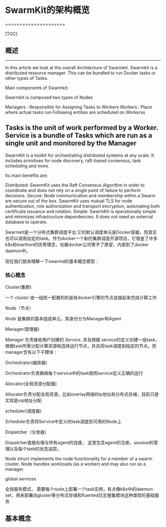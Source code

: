 # SwarmKit的架构概览
=====================

[TOC]

## 概述
-------------
In this article we look at the overall Architecture of Swarmkit. Swarmkit is a distributed resource manager. This can be bundled to run Docker tasks or other types of Tasks.

Main components of Swarmkit:

Swarmkit is composed two types of Nodes

Managers : Responsible for Assigning Tasks to Workers
Workers : Place where actual tasks run
Following entities are scheduled on Workerss

Tasks is the unit of work performed by a Worker.
Service is a bundle of Tasks which are run as a single unit and monitored by the Manager
--------

SwarmKit is a toolkit for orchestrating distributed systems at any scale. It includes primitives for node discovery, raft-based consensus, task scheduling and more.

Its main benefits are:

Distributed: SwarmKit uses the Raft Consensus Algorithm in order to coordinate and does not rely on a single point of failure to perform decisions.
Secure: Node communication and membership within a Swarm are secure out of the box. SwarmKit uses mutual TLS for node authentication, role authorization and transport encryption, automating both certificate issuance and rotation.
Simple: SwarmKit is operationally simple and minimizes infrastructure dependencies. It does not need an external database to operate.

Swarmkit是一个分布式集群调度平台,它的默认调度单元是Docker容器，但其实也可以调用自定的task。作为docker一个新的集群调度开源项目，它借鉴了许多k8s和marthon的优秀理念，也被docker公司寄予了厚望，内嵌到了docker daemon中。

现在我们就来理解一下swarmd的基本概念模型：

### 核心概念

Cluster(集群)

一个 _cluster_ 由一组统一配置的的装有docker引擎的节点连接起来完成计算工作

Node（节点）

_Node_ 是集群的基本组成单元，其身份分为Manager和Agent

Manager(管理器)

_Manager_ 负责接收用户创建的 _Service_, 并且根据 service的定义创建一组task，根据task所需分配计算资源和选择运行节点，并且将task调度到指定的节点。而manager含有以下子模块：

Orchestrator(编排器)

Orchestrator负责确保每个service中的task按照service定义正确的运行

Allocator(全局资源分配器)

Allocator负责分配全局资源，比如overlay网络的ip地址和分布式存储，目前只是实现是vip地址分配

scheduler(调度器)

Scheduler负责将Service中定义的task调度到可用的Node上

Dispatcher（分发器）

Dispatcher直接处理与所有agent的连接， 这里包含agent的注册，session的管理以及每个task的状态追踪。


Node struct implements the node functionality for a member of a swarm cluster. Node handles workloads (as a worker) and may also run as a manager.


global services

全局服务模式， 需要每个node上部署一个task实例，有点像k8s中的daemon set，用来部署向gluster等分布式存储和fluented日志搜集模块这种类型的基础服务


基本概念
-------------